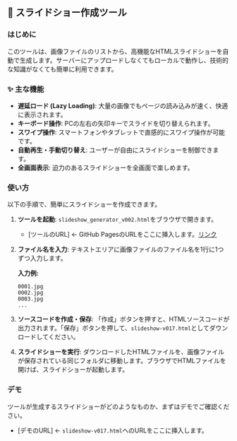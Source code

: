 
## 🚀 スライドショー作成ツール

### はじめに

このツールは、画像ファイルのリストから、高機能なHTMLスライドショーを自動で生成します。サーバーにアップロードしなくてもローカルで動作し、技術的な知識がなくても簡単に利用できます。

### ✨ 主な機能

  * **遅延ロード (Lazy Loading)**: 大量の画像でもページの読み込みが速く、快適に表示されます。
  * **キーボード操作**: PCの左右の矢印キーでスライドを切り替えられます。
  * **スワイプ操作**: スマートフォンやタブレットで直感的にスワイプ操作が可能です。
  * **自動再生・手動切り替え**: ユーザーが自由にスライドショーを制御できます。
  * **全画面表示**: 迫力のあるスライドショーを全画面で楽しめます。

### 使い方

以下の手順で、簡単にスライドショーを作成できます。

1.  **ツールを起動**:
    `slideshow_generator_v002.html`をブラウザで開きます。

      * [ツールのURL] ← GitHub PagesのURLをここに挿入します。[リンク](https://example.com)

2.  **ファイル名を入力**:
    テキストエリアに画像ファイルのファイル名を1行に1つずつ入力します。

    **入力例:**

    ```
    0001.jpg
    0002.jpg
    0003.jpg
    ...
    ```

3.  **ソースコードを作成・保存**:
    「作成」ボタンを押すと、HTMLソースコードが出力されます。「保存」ボタンを押して、`slideshow-v017.html`としてダウンロードしてください。

4.  **スライドショーを実行**:
    ダウンロードしたHTMLファイルを、画像ファイルが保存されている同じフォルダに移動します。ブラウザでHTMLファイルを開けば、スライドショーが起動します。

### デモ

ツールが生成するスライドショーがどのようなものか、まずはデモでご確認ください。

  * [デモのURL] ← `slideshow-v017.html`へのURLをここに挿入します。




